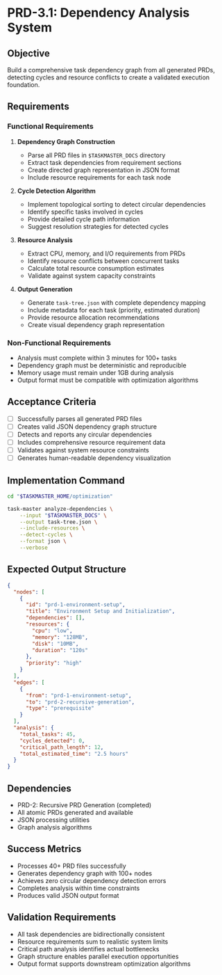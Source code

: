 # PRD-3.1: Dependency Analysis System

## Objective
Build a comprehensive task dependency graph from all generated PRDs, detecting cycles and resource conflicts to create a validated execution foundation.

## Requirements

### Functional Requirements
1. **Dependency Graph Construction**
   - Parse all PRD files in `$TASKMASTER_DOCS` directory
   - Extract task dependencies from requirement sections
   - Create directed graph representation in JSON format
   - Include resource requirements for each task node

2. **Cycle Detection Algorithm**
   - Implement topological sorting to detect circular dependencies
   - Identify specific tasks involved in cycles
   - Provide detailed cycle path information
   - Suggest resolution strategies for detected cycles

3. **Resource Analysis**
   - Extract CPU, memory, and I/O requirements from PRDs
   - Identify resource conflicts between concurrent tasks
   - Calculate total resource consumption estimates
   - Validate against system capacity constraints

4. **Output Generation**
   - Generate `task-tree.json` with complete dependency mapping
   - Include metadata for each task (priority, estimated duration)
   - Provide resource allocation recommendations
   - Create visual dependency graph representation

### Non-Functional Requirements
- Analysis must complete within 3 minutes for 100+ tasks
- Dependency graph must be deterministic and reproducible
- Memory usage must remain under 1GB during analysis
- Output format must be compatible with optimization algorithms

## Acceptance Criteria
- [ ] Successfully parses all generated PRD files
- [ ] Creates valid JSON dependency graph structure
- [ ] Detects and reports any circular dependencies
- [ ] Includes comprehensive resource requirement data
- [ ] Validates against system resource constraints
- [ ] Generates human-readable dependency visualization

## Implementation Command
```bash
cd "$TASKMASTER_HOME/optimization"

task-master analyze-dependencies \
    --input "$TASKMASTER_DOCS" \
    --output task-tree.json \
    --include-resources \
    --detect-cycles \
    --format json \
    --verbose
```

## Expected Output Structure
```json
{
  "nodes": [
    {
      "id": "prd-1-environment-setup",
      "title": "Environment Setup and Initialization",
      "dependencies": [],
      "resources": {
        "cpu": "low",
        "memory": "128MB",
        "disk": "10MB",
        "duration": "120s"
      },
      "priority": "high"
    }
  ],
  "edges": [
    {
      "from": "prd-1-environment-setup",
      "to": "prd-2-recursive-generation",
      "type": "prerequisite"
    }
  ],
  "analysis": {
    "total_tasks": 45,
    "cycles_detected": 0,
    "critical_path_length": 12,
    "total_estimated_time": "2.5 hours"
  }
}
```

## Dependencies
- PRD-2: Recursive PRD Generation (completed)
- All atomic PRDs generated and available
- JSON processing utilities
- Graph analysis algorithms

## Success Metrics
- Processes 40+ PRD files successfully
- Generates dependency graph with 100+ nodes
- Achieves zero circular dependency detection errors
- Completes analysis within time constraints
- Produces valid JSON output format

## Validation Requirements
- All task dependencies are bidirectionally consistent
- Resource requirements sum to realistic system limits
- Critical path analysis identifies actual bottlenecks
- Graph structure enables parallel execution opportunities
- Output format supports downstream optimization algorithms